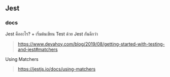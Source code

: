 ## Jest

### docs

Jest คืออะไร? + เริ่มต้นเขียน Test ด้วย Jest กันดีกว่า
> https://www.devahoy.com/blog/2019/08/getting-started-with-testing-and-jest#matchers

Using Matchers
> https://jestjs.io/docs/using-matchers